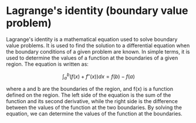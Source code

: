 # Lagrange's identity (boundary value problem)

Lagrange's identity is a mathematical equation used to solve boundary value problems. It is used to find the solution to a differential equation when the boundary conditions of a given problem are known. In simple terms, it is used to determine the values of a function at the boundaries of a given region. The equation is written as: 

$$\int_{a}^{b} (f(x) + f''(x))dx = f(b) - f(a)$$ 

where a and b are the boundaries of the region, and f(x) is a function defined on the region. The left side of the equation is the sum of the function and its second derivative, while the right side is the difference between the values of the function at the two boundaries. By solving the equation, we can determine the values of the function at the boundaries.
